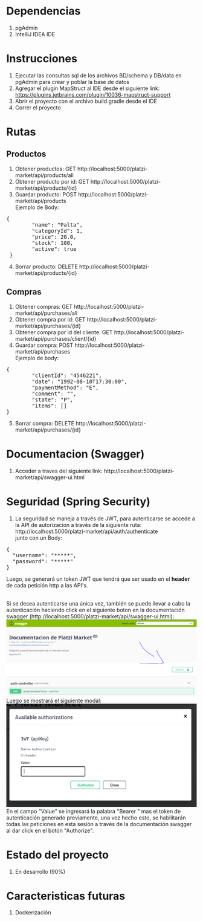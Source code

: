 # Dependencias
1. pgAdmin
2. IntelliJ IDEA IDE
# Instrucciones
1. Ejecutar las consultas sql de los archivos BD/schema y DB/data en pgAdmin para crear y poblar la base de datos
2. Agregar el plugin MapStruct al IDE desde el siguiente link: https://plugins.jetbrains.com/plugin/10036-mapstruct-support
3. Abrir el proyecto con el archivo build.gradle desde el IDE
4. Correr el proyecto
# Rutas
<h2> Productos </h2>

1. Obtener productos: GET http://localhost:5000/platzi-market/api/products/all
2. Obtener producto por id: GET http://localhost:5000/platzi-market/api/products/{id}
3. Guardar producto: POST http://localhost:5000/platzi-market/api/products<br>
Ejemplo de Body: 
<pre>
{
        "name": "Palta",
        "categoryId": 1,
        "price": 20.0,
        "stock": 100,
        "active": true
 }
</pre>

4. Borrar producto: DELETE http://localhost:5000/platzi-market/api/products/{id}
<h2> Compras </h2>

1. Obtener compras: GET http://localhost:5000/platzi-market/api/purchases/all
2. Obtener compra por id: GET http://localhost:5000/platzi-market/api/purchases/{id}
3. Obtener compra por id del cliente: GET http://localhost:5000/platzi-market/api/purchases/client/{id}
4. Guardar compra: POST http://localhost:5000/platzi-market/api/purchases<br>
Ejemplo de body:
<pre>
{
        "clientId": "4546221",
        "date": "1992-08-10T17:30:00",
        "paymentMethod": "E",
        "comment": "",
        "state": "P",
        "items": []
}
</pre>

5. Borrar compra: DELETE http://localhost:5000/platzi-market/api/purchases/{id}
 # Documentacion (Swagger)
 1. Acceder a traves del siguiente link: http://localhost:5000/platzi-market/api/swagger-ui.html
 # Seguridad (Spring Security)
 1. La seguridad se maneja a través de JWT, para autenticarse se accede a la API de autorizacion a través de la siguiente ruta: http://localhost:5000/platzi-market/api/auth/authenticate<br>
junto con un Body:
<pre>
{
  "username": "*****",
  "password": "*****"
}
</pre>
Luego, se generará un token JWT que tendrá que ser usado en el <b> header </b> de cada petición http a las API's.

<br>Si se desea autenticarse una única vez, también se puede llevar a cabo la autenticación haciendo click en el siguiente boton en la documentación swagger (http://localhost:5000/platzi-market/api/swagger-ui.html):
<img src="/media/img/authorize.jpg" alt="Botón de autorizacion"/>
Luego se mostrará el siguiente modal:
<br>
<img src="/media/img/bearer_modal.PNG" alt="Modal de autenticacion"/>
<br>
En el campo "Value" se ingresará la palabra "Bearer " mas el token de autenticación generado previamente, una vez hecho esto, se habilitarán todas las peticiones en esta sesión  a través de la documentación swagger al dar click en el botón "Authorize".
 # Estado del proyecto
 1. En desarrollo (90%)
 # Caracteristicas futuras
 1. Dockerización
